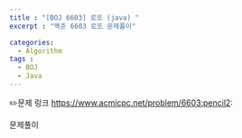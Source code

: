 ```yaml
---
title : "[BOJ 6603] 로또 (java) "
excerpt : "백준 6603 로또 문제풀이"

categories:
  - Algorithm
tags :
  - BOJ 
  - Java
---
```


:pencil2:문제 링크 https://www.acmicpc.net/problem/6603:pencil2:

문제풀이



<script src="https://gist.github.com/leejieun1121/ad91f1c702ff00a50ac3d0fd4b8973f7.js"></script>
